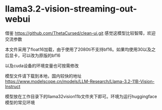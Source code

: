 # llama3.2-vision-streaming-out-webui
借鉴 https://github.com/ThetaCursed/clean-ui.git 感觉这模型比较智障，欢迎交流参数

本文件采用了float16加载，由于使用了2080ti不支持bf16。如果均使用30以及之后显卡，可以改为原版的bf16

以及cuda设备的环境变量也可按需修改

模型文件请下载到本地，国内较快的地址 https://www.modelscope.cn/models/LLM-Research/Llama-3.2-11B-Vision-Instruct

模型放在工作目录下的llama32vision11b文件夹下即可。环境为运行huggingface模型的常见环境
